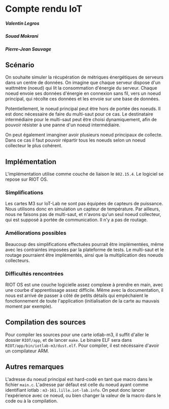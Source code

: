 # Compte rendu IoT

##### Valentin Legros
##### Souad Mokrani
##### Pierre-Jean Sauvage

## Scénario

On souhaite simuler la récupération de métriques énergétiques de serveurs dans un centre de données. On imagine que chaque serveur dispose d'un wattmètre (noeud) qui lit la consommation d'énergie du serveur. Chaque noeud envoie ses données d'énergie en connexion sans fil, vers un noeud principal, qui récolte ces données et les envoie sur une base de données.

Potentiellement, le noeud principal peut être hors de portée des noeuds. Il est donc nécessaire de faire du multi-saut pour ce cas. Le destinataire intermédiaire pour le multi-saut peut être choisi dynamiquement, afin de pouvoir résister à une panne d'un noeud intermédiaire. 

On peut également imanginer avoir plusieurs noeud principaux de collecte. Dans ce cas il faut
pouvoir répartir tous les noeuds selon un noeud collecteur le plus cohérent.

## Implémentation

L'implémentation utilise comme couche de liaison le `802.15.4`. Le logiciel se repose sur 
RIOT OS.

### Simplifications

Les cartes M3 sur IoT-Lab ne sont pas équipées de capteurs de puissance. Nous utilisons donc 
en simulation un capteur de température. Par ailleurs, nous ne faisons pas de multi-saut, et n'avons qu'un seul noeud collecteur, qui est supposé à portée de communication. Il n'y a pas de routage.

### Améliorations possibles

Beaucoup des simplifications effectuées pourrait être implémentées, même avec les contraintes imposées par la plateforme de tests. Le multi-saut et le routage pourraient être implémentés, ainsi que la multiplication des noeuds collecteurs.

### Difficultés rencontrées

RIOT OS est une couche logicielle assez complexe à prendre en main, avec une courbe 
d'apprentissage assez difficile. Même avec la documentation, il nous est arrivé de passer à côté de petits détails qui empêchaient le fonctionnement de toute l'application (initialisation de la carte au mauvais moment par exemple). 

## Compilation des sources

Pour compiler les sources pour une carte iotlab-m3, il suffit d'aller le dossier `RIOT/app`, et de lancer `make`. Le binaire ELF sera dans `RIOT/app/bin/iotlab-m3/dust.elf`. Pour compiler, il est nécéssaire d'avoir un compilateur ARM.

## Autres remarques

L'adresse du noeud principal est hard-codé en tant que macro dans le fichier `main.c`. L'adresse par défaut est celle du noeud ayant comme identifiant iotlab : `m3-161.lille.iot-lab.info`. On peut donc lancer l'expérience avec ce noeud, ou bien changer la valeur de la macro dans le code ou à la compilation.


